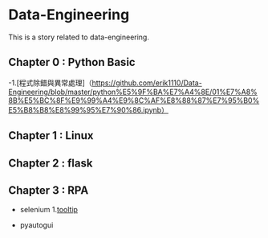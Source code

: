 # Data-Engineering

This is a story related to data-engineering.

## Chapter 0 : Python Basic

-1.[程式除錯與異常處理]（https://github.com/erik1110/Data-Engineering/blob/master/python%E5%9F%BA%E7%A4%8E/01%E7%A8%8B%E5%BC%8F%E9%99%A4%E9%8C%AF%E8%88%87%E7%95%B0%E5%B8%B8%E8%99%95%E7%90%86.ipynb）

## Chapter 1 : Linux




## Chapter 2 : flask




## Chapter 3 : RPA

- selenium
1.[tooltip](https://github.com/erik1110/Data-Engineering/blob/master/RPA/selenium_tooltip.ipynb)

- pyautogui

